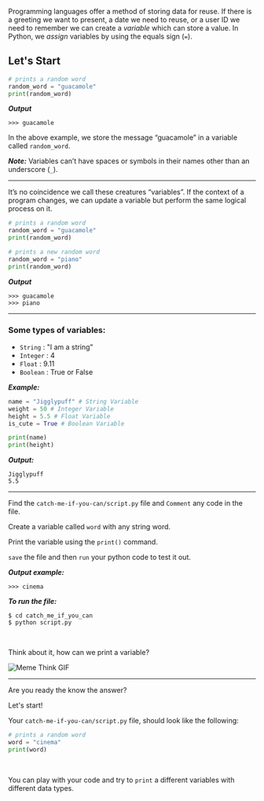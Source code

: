 ﻿Programming languages offer a method of storing data for reuse. If there is a greeting we want to present, a date we need to reuse, or a user ID we need to remember we can create a  _variable_  which can store a value. In Python, we  _assign_  variables by using the equals sign (`=`).

## Let's Start

```python
# prints a random word
random_word = "guacamole"
print(random_word)
```

_**Output**_

```
>>> guacamole
```

In the above example, we store the message “guacamole” in a variable called  `random_word`. 

***Note:*** Variables can’t have spaces or symbols in their names other than an underscore (`_`).

----------

It’s no coincidence we call these creatures “variables”. If the context of a program changes, we can update a variable but perform the same logical process on it.

```python
# prints a random word
random_word = "guacamole"
print(random_word)

# prints a new random word
random_word = "piano"
print(random_word)
```

_**Output**_

```
>>> guacamole
>>> piano
```

----------

### [](https://github.com/BashayerNouri/catch_me_if_you_can/blob/557b693b5cb371843575e17cd153e2927e481491/03_welcome_message/04_python_2_variables.md#some-types-of-variables)Some types of variables:

-   `String`  : "I am a string"
-   `Integer`  : 4
-   `Float`  : 9.11
-   `Boolean`  : True or False

_**Example:**_

```python
name = "Jigglypuff" # String Variable
weight = 50 # Integer Variable
height = 5.5 # Float Variable
is_cute = True # Boolean Variable

print(name)
print(height)
```

_**Output:**_

```
Jigglypuff
5.5
```

----------
Find the `catch-me-if-you-can/script.py` file and `Comment` any code in the file.

Create a variable called `word` with any string word. 

Print the variable using the `print()` command.

`save` the file and then `run` your python code to test it out.

***Output example:***
```
>>> cinema
```
***To run the file:***

    $ cd catch_me_if_you_can
    $ python script.py
   
   <br>

Think about it, how can we print a variable?


![Meme Think GIF](https://media2.giphy.com/media/a5viI92PAF89q/giphy.gif?cid=ecf05e47d141145b34cc6d77e908ccb4b28825fe0db144db&rid=giphy.gif)

----

Are you ready the know the answer? 

Let's start!

Your `catch-me-if-you-can/script.py` file, should look like the following:

```python
# prints a random word
word = "cinema"
print(word)
```


<br>

You can play with your code and try to `print` a different variables with different data types.
